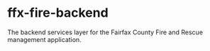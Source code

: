 # ffx-fire-backend
The backend services layer for the Fairfax County Fire and Rescue management application.
